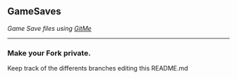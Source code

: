 ## GameSaves
*Game Save files using [GitMe](https://github.com/Raven-s-Soul/GitMe)*
***
### Make your Fork private.
Keep track of the differents branches editing this README.md
